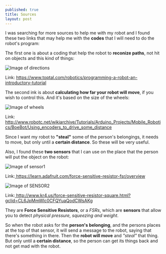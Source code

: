 ```yaml
---
published: true
title: Sources
layout: post
---
```

I was searching for more sources to help me with my robot and I found these two links that may help me with the **codes** that I will need to do the robot's program:

The first one is about a coding that help the robot to **reconize paths**, not hit on objects and this kind of things:

![Image of directions](https://assets.toptal.io/uploads/blog/image/482/toptal-blog-image-1408714218464.png)

Link: <a href="LINK" to the directional coding: >https://www.toptal.com/robotics/programming-a-robot-an-introductory-tutorial</a>

The second ink is about **calculating how far your robot will move**, if you wish to control this. And it's based on the size of the wheels:

![Image of wheels](http://s3.amazonaws.com/robotc-wiki/wiki-images/thumb/3/3e/BoeBot_Wheel_Circumference.png/800px-BoeBot_Wheel_Circumference.png)

Link: <a href="LINK" to the wheel coding>http://www.robotc.net/wikiarchive/Tutorials/Arduino_Projects/Mobile_Robotics/BoeBot/Using_encoders_to_drive_some_distance</a>

Since I want my robot to **"steal"** some of the person's belongings, it needs to move, but only until a **certain distance**. So these will be very useful.

Also, I found these **two sensors** that I can use on the place that the person will put the object on the robot:

![Image of sensor1](https://cdn-learn.adafruit.com/assets/assets/000/000/426/original/force___flex_FSR402_MED.jpg?1396762932)

Link:<a href="LINK" to the wheel coding> https://learn.adafruit.com/force-sensitive-resistor-fsr/overview</a>

![Image of SENSOR2](http://d2kmb61w1swc5t.cloudfront.net/images/09376-1.jpg)

Link:<a href="LINK" to the wheel coding> http://www.kr4.us/force-sensitive-resistor-square.html?gclid=CL6JpMmWlc0CFQYuaQodCWsAKg</a>

They are **Force Sensitive Resistors**, or a *FSRs*, which are **sensors** that allow you to detect *physical pressure, squeezing and weight*. 

So when the robot asks for the **person's belonging**, and the persons places at the top of that sensor, it will send a message to the robot, saying that there's something in there. Then the **robot will move** and *"steal"* that thing. But only until a **certain distance**, so the person can get its things back and not get mad with the robot.
